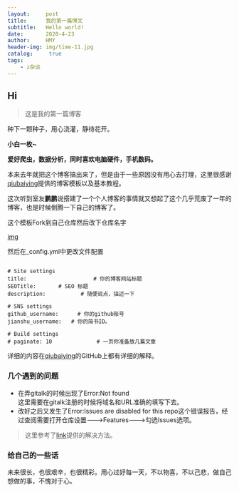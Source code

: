 ```yaml
---
layout:     post
title:      我的第一篇博文
subtitle:   Hello world!
date:       2020-4-23
author:     HMY
header-img: img/time-11.jpg
catalog: 	 true
tags:
    - z杂谈
---
```


## Hi
>这是我的第一篇博客

种下一颗种子，用心浇灌，静待花开。

**小白一枚~**

**爱好爬虫，数据分析，同时喜欢电脑硬件，手机数码。**

本来去年就把这个博客搞出来了，但是由于一些原因没有用心去打理，这里很感谢[qiubaiying](qiubaiying/qiubaiying.github.io)提供的博客模板以及基本教程。

这次听到室友**鹏鹏**说搭建了一个个人博客的事情就又想起了这个几乎荒废了一年的博客，也是时候倒腾一下自己的博客了。

这个模板Fork到自己仓库然后改下仓库名字

[img](../img/post-1.png)

然后在_config.yml中更改文件配置

```

# Site settings
title:                     # 你的博客网站标题
SEOTitle: 		# SEO 标题
description: 	   	   # 随便说点，描述一下

# SNS settings      
github_username:      # 你的github账号
jianshu_username:   # 你的简书ID。

# Build settings
# paginate: 10              # 一页你准备放几篇文章

```
详细的内容在[qiubaiying](qiubaiying/qiubaiying.github.io)的GitHub上都有详细的解释。

### 几个遇到的问题

- 在弄gitalk的时候出现了Error:Not found <br> 这里需要在gitalk注册的时候将域名和URL准确的填写下去。
- 改好之后又发生了Error:Issues are disabled for this repo这个错误报告，经过查阅需要打开仓库设置--->Features--->勾选Issues选项。
>这里参考了[link](https://blog.csdn.net/Mart1nn/article/details/87478971)提供的解决方法。

### 给自己的一些话 
未来很长，也很艰辛，也很精彩。用心过好每一天，不以物喜，不以己悲，做自己想做的事，不愧对于心。